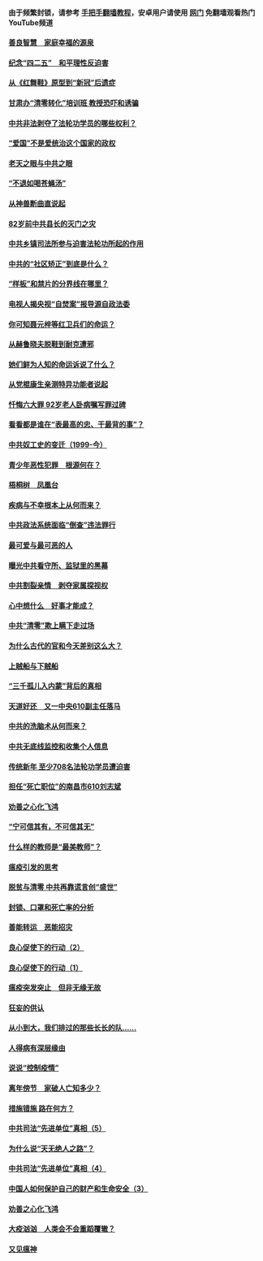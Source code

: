 #### 由于频繁封锁，请参考 [手把手翻墙教程](https://github.com/gfw-breaker/guides/wiki/)，安卓用户请使用 [网门](https://github.com/gfw-breaker/nogfw/blob/master/dl.md?t=04251701) 免翻墙观看热门YouTube频道 

#### [善良智慧　家庭幸福的源泉](../pages/19/423632.md?t=04251701) 

#### [纪念“四二五”　和平理性反迫害](../pages/19/423660.md?t=04251701) 

#### [从《红舞鞋》原型到“新冠”后遗症](../pages/19/423509.md?t=04251701) 

#### [甘肃办“清零转化”培训班 教授恐吓和诱骗](../pages/19/423498.md?t=04251701) 

#### [中共非法剥夺了法轮功学员的哪些权利？](../pages/19/423392.md?t=04251701) 

#### [“爱国”不是爱统治这个国家的政权](../pages/19/423029.md?t=04251701) 

#### [老天之眼与中共之眼](../pages/19/423378.md?t=04251701) 

#### [“不退如喝苍蝇汤”](../pages/19/423287.md?t=04251701) 

#### [从神兽断曲直说起](../pages/19/423201.md?t=04251701) 

#### [82岁前中共县长的灭门之灾](../pages/19/423055.md?t=04251701) 

#### [中共乡镇司法所参与迫害法轮功所起的作用](../pages/19/423064.md?t=04251701) 

#### [中共的“社区矫正”到底是什么？](../pages/19/422870.md?t=04251701) 

#### [“样板”和禁片的分界线在哪里？](../pages/19/422704.md?t=04251701) 

#### [电视人揭央视“自焚案”报导源自政法委](../pages/19/422770.md?t=04251701) 

#### [你可知聂元梓等红卫兵们的命运？](../pages/19/422848.md?t=04251701) 

#### [从赫鲁晓夫脱鞋到耐克遭邪](../pages/19/422826.md?t=04251701) 

#### [她们鲜为人知的命运诉说了什么？](../pages/19/422754.md?t=04251701) 

#### [从党棍康生亲测特异功能者说起](../pages/19/422657.md?t=04251701) 

#### [忏悔六大罪 92岁老人卧病嘱写罪过碑](../pages/19/422750.md?t=04251701) 

#### [看看都是谁在“表最高的忠、干最背的事”？](../pages/19/422703.md?t=04251701) 

#### [中共奴工史的变迁（1999-今）](../pages/19/422656.md?t=04251701) 

#### [青少年恶性犯罪　根源何在？](../pages/19/422449.md?t=04251701) 

#### [梧桐树　凤凰台](../pages/19/422442.md?t=04251701) 

#### [疾病与不幸根本上从何而来？](../pages/19/422438.md?t=04251701) 

#### [中共政法系统面临“倒查”违法罪行](../pages/19/422497.md?t=04251701) 

#### [最可爱与最可恶的人](../pages/19/422448.md?t=04251701) 

#### [曝光中共看守所、监狱里的黑幕](../pages/19/422390.md?t=04251701) 

#### [中共割裂亲情　剥夺家属探视权](../pages/19/422364.md?t=04251701) 

#### [心中想什么　好事才能成？](../pages/19/422318.md?t=04251701) 

#### [中共“清零”欺上瞒下走过场](../pages/19/422306.md?t=04251701) 

#### [为什么古代的官和今天差别这么大？](../pages/19/422228.md?t=04251701) 

#### [上贼船与下贼船](../pages/19/422276.md?t=04251701) 

#### [“三千孤儿入内蒙”背后的真相](../pages/19/422229.md?t=04251701) 

#### [天道好还　又一中央610副主任落马](../pages/19/422155.md?t=04251701) 

#### [中共的洗脑术从何而来？](../pages/19/422154.md?t=04251701) 

#### [中共无底线监控和收集个人信息](../pages/19/422039.md?t=04251701) 

#### [传统新年 至少708名法轮功学员遭迫害](../pages/19/421946.md?t=04251701) 

#### [担任“死亡职位”的南昌市610刘志斌](../pages/19/421957.md?t=04251701) 

#### [劝善之心化飞鸿](../pages/19/421164.md?t=04251701) 

#### [“宁可信其有，不可信其无”](../pages/19/421691.md?t=04251701) 

#### [什么样的教师是“最美教师”？](../pages/19/421755.md?t=04251701) 

#### [瘟疫引发的思考](../pages/19/421594.md?t=04251701) 

#### [脱贫与清零 中共再靠谎言创“盛世”](../pages/19/421590.md?t=04251701) 

#### [封锁、口罩和死亡率的分析](../pages/19/421495.md?t=04251701) 

#### [善能转运　恶能招灾](../pages/19/421334.md?t=04251701) 

#### [良心促使下的行动（2）](../pages/19/421361.md?t=04251701) 

#### [良心促使下的行动（1）](../pages/19/421302.md?t=04251701) 

#### [瘟疫突发突止　但非无缘无故](../pages/19/421281.md?t=04251701) 

#### [狂妄的供认](../pages/19/421199.md?t=04251701) 

#### [从小到大，我们排过的那些长长的队……](../pages/19/421243.md?t=04251701) 

#### [人得病有深层缘由](../pages/19/420864.md?t=04251701) 

#### [说说“控制疫情”](../pages/19/420831.md?t=04251701) 

#### [离年傍节　家破人亡知多少？](../pages/19/420563.md?t=04251701) 

#### [措施错施  路在何方？](../pages/19/420076.md?t=04251701) 

#### [中共司法“先进单位”真相（5）](../pages/19/419453.md?t=04251701) 

#### [为什么说“天无绝人之路”？](../pages/19/419618.md?t=04251701) 

#### [中共司法“先进单位”真相（4）](../pages/19/419452.md?t=04251701) 

#### [中国人如何保护自己的财产和生命安全（3）](../pages/19/419405.md?t=04251701) 

#### [劝善之心化飞鸿](../pages/19/418758.md?t=04251701) 

#### [大疫汹汹　人类会不会重蹈覆辙？](../pages/19/419691.md?t=04251701) 

#### [又见瘟神](../pages/19/419225.md?t=04251701) 

